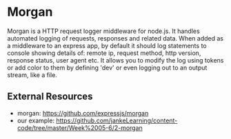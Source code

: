 Morgan
===

Morgan is a HTTP request logger middleware for node.js. It handles automated logging of requests, responses and related data. When added as a middleware to an express app, by default it should log statements to console showing details of: remote ip, request method, http version, response status, user agent etc. It allows you to modify the log using tokens or add color to them by defining 'dev' or even logging out to an output stream, like a file.

External Resources
----
+ morgan: https://github.com/expressjs/morgan
+ our example: https://github.com/jankeLearning/content-code/tree/master/Week%2005-6/2-morgan
